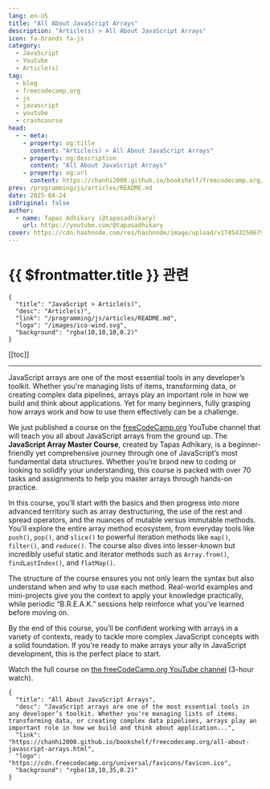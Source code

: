 ```yaml
---
lang: en-US
title: "All About JavaScript Arrays"
description: "Article(s) > All About JavaScript Arrays"
icon: fa-brands fa-js
category:
  - JavaScript
  - Youtube
  - Article(s)
tag:
  - blog
  - freecodecamp.org
  - js
  - javascript
  - youtube
  - crashcourse
head:
  - - meta:
    - property: og:title
      content: "Article(s) > All About JavaScript Arrays"
    - property: og:description
      content: "All About JavaScript Arrays"
    - property: og:url
      content: https://chanhi2000.github.io/bookshelf/freecodecamp.org/all-about-javascript-arrays.html
prev: /programming/js/articles/README.md
date: 2025-04-24
isOriginal: false
author:
  - name: Tapas Adhikary (@tapasadhikary)
    url: https://youtube.com/@tapasadhikary
cover: https://cdn.hashnode.com/res/hashnode/image/upload/v1745432506798/1066c340-85a3-407c-b378-69d1e3e77447.png
---
```


# {{ $frontmatter.title }} 관련

```component VPCard
{
  "title": "JavaScript > Article(s)",
  "desc": "Article(s)",
  "link": "/programming/js/articles/README.md",
  "logo": "/images/ico-wind.svg",
  "background": "rgba(10,10,10,0.2)"
}
```

[[toc]]

---

<SiteInfo
  name="All About JavaScript Arrays"
  desc="JavaScript arrays are one of the most essential tools in any developer’s toolkit. Whether you're managing lists of items, transforming data, or creating complex data pipelines, arrays play an important role in how we build and think about application..."
  url="https://freecodecamp.org/news/all-about-javascript-arrays"
  logo="https://cdn.freecodecamp.org/universal/favicons/favicon.ico"
  preview="https://cdn.hashnode.com/res/hashnode/image/upload/v1745432506798/1066c340-85a3-407c-b378-69d1e3e77447.png"/>

JavaScript arrays are one of the most essential tools in any developer’s toolkit. Whether you're managing lists of items, transforming data, or creating complex data pipelines, arrays play an important role in how we build and think about applications. Yet for many beginners, fully grasping how arrays work and how to use them effectively can be a challenge.

We just published a course on the [<FontIcon icon="fa-brands fa-free-code-camp"/>freeCodeCamp.org](http://freeCodeCamp.org) YouTube channel that will teach you all about JavaScript arrays from the ground up. The **JavaScript Array Master Course**, created by Tapas Adhikary, is a beginner-friendly yet comprehensive journey through one of JavaScript’s most fundamental data structures. Whether you’re brand new to coding or looking to solidify your understanding, this course is packed with over 70 tasks and assignments to help you master arrays through hands-on practice.

In this course, you’ll start with the basics and then progress into more advanced territory such as array destructuring, the use of the rest and spread operators, and the nuances of mutable versus immutable methods. You'll explore the entire array method ecosystem, from everyday tools like `push()`, `pop()`, and `slice()` to powerful iteration methods like `map()`, `filter()`, and `reduce()`. The course also dives into lesser-known but incredibly useful static and iterator methods such as `Array.from()`, `findLastIndex()`, and `flatMap()`.

The structure of the course ensures you not only learn the syntax but also understand when and why to use each method. Real-world examples and mini-projects give you the context to apply your knowledge practically, while periodic “B.R.E.A.K.” sessions help reinforce what you’ve learned before moving on.

By the end of this course, you’ll be confident working with arrays in a variety of contexts, ready to tackle more complex JavaScript concepts with a solid foundation. If you're ready to make arrays your ally in JavaScript development, this is the perfect place to start.

Watch the full course on [<FontIcon icon="fa-brands fa-youtube"/>the freeCodeCamp.org YouTube channel](https://youtu.be/gl0cpq4RJhU) (3-hour watch).

<FontIcon icon="fa-brands fa-youtube"/>

<!-- TODO: add ARTICLE CARD -->
```component VPCard
{
  "title": "All About JavaScript Arrays",
  "desc": "JavaScript arrays are one of the most essential tools in any developer’s toolkit. Whether you're managing lists of items, transforming data, or creating complex data pipelines, arrays play an important role in how we build and think about application...",
  "link": "https://chanhi2000.github.io/bookshelf/freecodecamp.org/all-about-javascript-arrays.html",
  "logo": "https://cdn.freecodecamp.org/universal/favicons/favicon.ico",
  "background": "rgba(10,10,35,0.2)"
}
```

